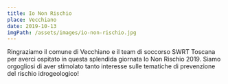 ```yaml
---
title: Io Non Rischio
place: Vecchiano
date: 2019-10-13
imgPath: /assets/images/io-non-rischio.jpg
---
```


Ringraziamo il comune di Vecchiano e il team di soccorso SWRT Toscana per averci ospitato in questa splendida giornata Io Non Rischio 2019.
Siamo orgogliosi di aver stimolato tanto interesse sulle tematiche di prevenzione del rischio idrogeologico!
